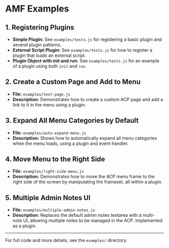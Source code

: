 # AMF Examples

## 1. Registering Plugins

-   **Simple Plugin:** See `examples/tests.js` for registering a basic plugin and several plugin patterns.
-   **External Script Plugin:** See `examples/tests.js` for how to register a plugin that loads an external script.
-   **Plugin Object with init and run:** See `examples/tests.js` for an example of a plugin using both `init` and `run`.

## 2. Create a Custom Page and Add to Menu

-   **File:** `examples/test-page.js`
-   **Description:** Demonstrates how to create a custom ACP page and add a link to it in the menu using a plugin.

## 3. Expand All Menu Categories by Default

-   **File:** `examples/auto-expand-menu.js`
-   **Description:** Shows how to automatically expand all menu categories when the menu loads, using a plugin and event handler.

## 4. Move Menu to the Right Side

-   **File:** `examples/right-side-menu.js`
-   **Description:** Demonstrates how to move the ACP menu frame to the right side of the screen by manipulating the frameset, all within a plugin.

## 5. Multiple Admin Notes UI

-   **File:** `examples/multiple-admin-notes.js`
-   **Description:** Replaces the default admin notes textarea with a multi-note UI, allowing multiple notes to be managed in the ACP. Implemented as a plugin.

---

For full code and more details, see the `examples/` directory.

